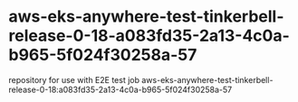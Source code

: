 # aws-eks-anywhere-test-tinkerbell-release-0-18-a083fd35-2a13-4c0a-b965-5f024f30258a-57
repository for use with E2E test job aws-eks-anywhere-test-tinkerbell-release-0-18:a083fd35-2a13-4c0a-b965-5f024f30258a-57
